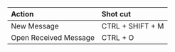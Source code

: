 | Action                    | Shot cut           |
| :------------------------ |:-------------------|
| New Message               | CTRL + SHIFT + M   |
| Open Received Message     | CTRL + O           |
